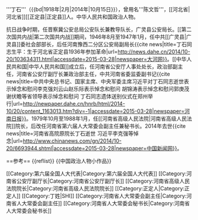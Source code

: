 '''丁石'''（{{bd|1918年|2月|2014年|10月15日}}），曾用名'''陈文哲'''，[[河北省|河北省]][[正定县|正定县]]人。中华人民共和国政治人物。

抗日战争时期，任晋察冀公安总局公安队长兼教导队长，广灵县公安局长。[[第二次国共内战|第二次国共内战]]期间，1946年8月至1947年1月，任中共[[广灵县|广灵县]]委社会部部长，后任河南豫西二分区公安局副局长<ref>{{cite news|title=丁石同志生平：生于河北省正定县1936年参加革命|url=http://news.dahe.cn/2014/10-20/103634311.html|accessdate=2015-03-28|newspaper=大河网}}</ref>。[[中华人民共和国|中华人民共和国]]成立后，任河南省公安厅人事处处长，政治部副主任，河南省公安厅副厅长兼政治部主任，中共河南省委监委副书记<ref>{{cite news|title=中共中央总书记、国家主席、中央军委主席习近平对丁石同志逝世表示悼念和慰问李克强刘云山赵乐际表示悼念和慰问 胡锦涛表示悼念和慰问郭庚茂谢伏瞻等省领导表示悼念和慰问 丁石同志遗体送别仪式在郑州举行|url=http://newpaper.dahe.cn/hnrb/html/2014-10/20/content_1163013.htm?div=-1|accessdate=2015-03-28|newspaper=河南日报}}</ref>。1979年10月至1988年1月，任[[河南省高级人民法院|河南省高级人民法院]]院长，后改任河南省第六届人大常委会副主任兼秘书长。2014年去世<ref>{{cite news|title=河南省高院原院长丁石逝世 习近平李克强等悼念|url=http://www.chinanews.com/gn/2014/10-20/6693944.shtml|accessdate=2015-03-28|newspaper=中国新闻网}}</ref>。

==参考==
{{reflist}}
{{中国政治人物小作品}}

[[Category:第六届全国人大代表|Category:第六届全国人大代表]]
[[Category:河南省公安厅副厅长|Category:河南省公安厅副厅长]]
[[Category:河南省高级人民法院院长|Category:河南省高级人民法院院长]]
[[Category:正定人|Category:正定人]]
[[Category:丁姓|SHI]]
[[Category:河南省人大常委会副主任|Category:河南省人大常委会副主任]]
[[Category:河南省人大常委会秘书长|Category:河南省人大常委会秘书长]]